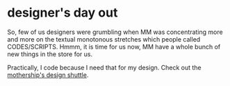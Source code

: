 # designer's day out

So, few of us designers were grumbling when MM was concentrating more and more on the textual monotonous stretches which people called CODES/SCRIPTS. Hmmm, it is time for us now, MM have a whole bunch of new things in the store for us.

Practically, I code because I need that for my design. Check out the <a href="http://www.macromedia.com/desdev/topics/design.html">mothership's design shuttle</a>.